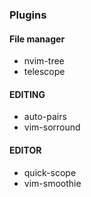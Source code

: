 


### Plugins
#### File manager
- nvim-tree
- telescope

#### EDITING
- auto-pairs
- vim-sorround

#### EDITOR
- quick-scope
- vim-smoothie
